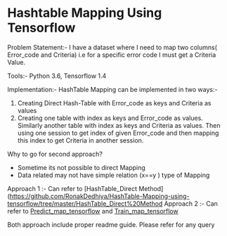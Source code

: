 # Hashtable Mapping Using Tensorflow

Problem Statement:- I have a dataset where I need to map two columns( Error_code and Criteria) i.e
for a specific error code I must get a Criteria Value.

 Tools:- Python 3.6, Tensorflow 1.4

 Implementation:-
 HashTable Mapping can be implemented in two ways:-
 1. Creating Direct Hash-Table with Error_code as keys and Criteria as values
 2. Creating one table with index as keys and Error_code as values. Similarly
      another table with index as keys and Criteria as values. Then using one
      session to get index of given Error_code and then mapping this index
      to get Criteria in another session.

  Why to go for second approach?
  - Sometime its not possible to direct Mapping
  - Data related may not have simple relation (x==y ) type of Mapping

  Approach 1 :- Can refer to [HashTable_Direct Method](https://github.com/RonakDedhiya/HashTable-Mapping-using-tensorflow/tree/master/HashTable_Direct%20Method
  Approach 2 :- Can refer to [Predict_map_tensorflow](https://github.com/RonakDedhiya/HashTable-Mapping-using-tensorflow/tree/master/Predict_map_tensorflow)
  and [Train_map_tensorflow](https://github.com/RonakDedhiya/HashTable-Mapping-using-tensorflow/tree/master/Train_map_tensorflow)

  Both approach include proper readme guide. Please refer for any query
